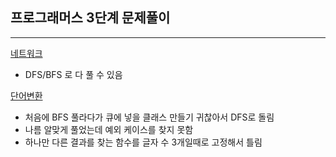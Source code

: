 ## 프로그래머스 3단계 문제풀이

---
[네트워크](네트워크/Solution.java)
- DFS/BFS 로 다 풀 수 있음

[단어변환](단어변환/Solution.java)
- 처음에 BFS 풀라다가 큐에 넣을 클래스 만들기 귀찮아서 DFS로 돌림
- 나름 알맞게 풀었는데 예외 케이스를 찾지 못함
- 하나만 다른 결과를 찾는 함수를 글자 수 3개일때로 고정해서 틀림